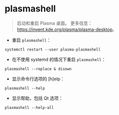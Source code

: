 # plasmashell

> 启动和重启 Plasma 桌面。
> 更多信息：<https://invent.kde.org/plasma/plasma-desktop>。

- 重启 `plasmashell`：

`systemctl restart --user plasma-plasmashell`

- 在不使用 systemd 的情况下重启 `plasmashell`：

`plasmashell --replace & disown`

- 显示命令行选项的 [h]elp：

`plasmashell --help`

- 显示帮助，包括 Qt 选项：

`plasmashell --help-all`